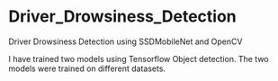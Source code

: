 # Driver_Drowsiness_Detection
Driver Drowsiness Detection using SSDMobileNet and OpenCV

I have trained two models using Tensorflow Object detection.
The two models were trained on different datasets.
